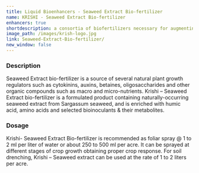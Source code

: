 ```yaml
---
title: Liquid Bioenhancers - Seaweed Extract Bio-fertilizer
name: KRISHI - Seaweed Extract Bio-fertilizer
enhancers: true
shortdescription: a consortia of biofertilizers necessary for augmenting vegetative growth of mulberry
image_path: /images/krish-logo.jpg
link: Seaweed-Extract-Bio-fertilizer/
new_window: false
---
```

### Description
Seaweed Extract bio-fertilizer is a source of several natural plant growth regulators such
as cytokinins, auxins, betaines, oligosaccharides and other organic compounds such as macro
and micro-nutrients. Krishi – Seaweed Extract bio-fertilizer is a formulated product
containing naturally-occurring seaweed extract from Sargassum seaweed, and is enriched
with humic acid, amino acids and selected bioinoculants & their metabolites.

### Dosage
Krishi- Seaweed Extract Bio-fertilizer is recommended as foliar spray @ 1 to 2 ml per liter of
water or about 250 to 500 ml per acre. It can be sprayed at different stages of crop growth
obtaining proper crop response. For soil drenching, Krishi – Seaweed extract can be used at
the rate of 1 to 2 liters per acre.
